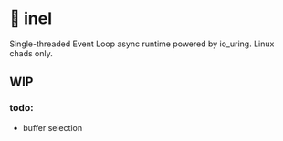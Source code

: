 # 💍 inel

Single-threaded Event Loop async runtime powered by io_uring. Linux chads only.

## WIP

### todo:
 - buffer selection
